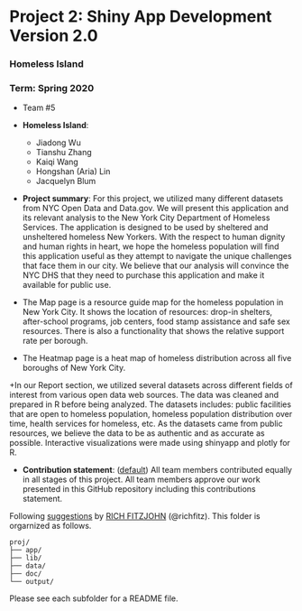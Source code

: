 # Project 2: Shiny App Development Version 2.0

### Homeless Island
### Term: Spring 2020

+ Team #5
+ **Homeless Island**: 
	+ Jiadong Wu
	+ Tianshu Zhang
	+ Kaiqi Wang
	+ Hongshan (Aria) Lin
	+ Jacquelyn Blum

+ **Project summary**: For this project, we utilized many different datasets from NYC Open Data and Data.gov. We will present this application and its relevant analysis to the New York City Department of Homeless Services. The application is designed to be used by sheltered and unsheltered homeless New Yorkers. With the respect to human dignity and human rights in heart, we hope the homeless population will find this application useful as they attempt to navigate the unique challenges that face them in our city. We believe that our analysis will convince the NYC DHS that they need to purchase this application and make it available for public use. 

+ The Map page is a resource guide map for the homeless population in New York City. It shows the location of resources: drop-in shelters, after-school programs, job centers, food stamp assistance and safe sex resources. There is also a functionality that shows the relative support rate per borough. 

+ The Heatmap page is a heat map of homeless distribution across all five boroughs of New York City.

+In our Report section, we utilized several datasets across different fields of interest from various open data web sources. The data was cleaned and prepared in R before being analyzed. The datasets includes: public facilities that are open to homeless population, homeless population distribution over time, health services for homeless, etc. As the datasets came from public resources, we believe the data to be as authentic and as accurate as possible. Interactive visualizations were made using shinyapp and plotly for R. 

+ **Contribution statement**: ([default](doc/a_note_on_contributions.md)) All team members contributed equally in all stages of this project. All team members approve our work presented in this GitHub repository including this contributions statement. 

Following [suggestions](http://nicercode.github.io/blog/2013-04-05-projects/) by [RICH FITZJOHN](http://nicercode.github.io/about/#Team) (@richfitz). This folder is orgarnized as follows.

```
proj/
├── app/
├── lib/
├── data/
├── doc/
└── output/
```

Please see each subfolder for a README file.

